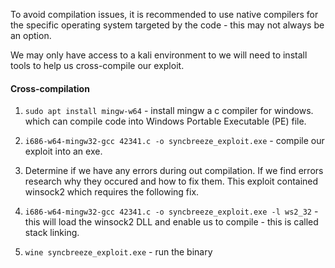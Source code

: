 
To avoid compilation issues, it is recommended to use native compilers for the specific operating system targeted by the code - this may not always be an option.

We may only have access to a kali environment to we will need to install tools to help us cross-compile our exploit.

#### Cross-compilation

1. `sudo apt install mingw-w64` - install mingw a c compiler for windows. which can compile code into Windows Portable Executable (PE) file.

2. `i686-w64-mingw32-gcc 42341.c -o syncbreeze_exploit.exe` - compile our exploit into an exe. 

3. Determine if we have any errors during out compilation. If we find errors research why they occured and how to fix them. This exploit contained winsock2 which requires the following fix.

4. `i686-w64-mingw32-gcc 42341.c -o syncbreeze_exploit.exe -l ws2_32` - this will load the winsock2 DLL and enable us to compile - this is called stack linking.

5. `wine syncbreeze_exploit.exe` - run the binary